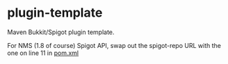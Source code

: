 # plugin-template
Maven Bukkit/Spigot plugin template.

For NMS (1.8 of course) Spigot API, swap out the spigot-repo URL with the one on line 11 in [pom.xml](./pom.xml)
